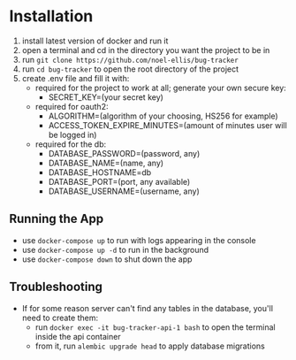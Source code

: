 # Installation

1. install latest version of docker and run it
2. open a terminal and cd in the directory you want the project to be in
3. run `git clone https://github.com/noel-ellis/bug-tracker`
4. run `cd bug-tracker` to open the root directory of the project
5. create .env file and fill it with:
   - required for the project to work at all; generate your own secure key:
     - SECRET_KEY=(your secret key)
   - required for oauth2:
     - ALGORITHM=(algorithm of your choosing, HS256 for example)
     - ACCESS_TOKEN_EXPIRE_MINUTES=(amount of minutes user will be logged in)
   - required for the db:
     - DATABASE_PASSWORD=(password, any)
     - DATABASE_NAME=(name, any)
     - DATABASE_HOSTNAME=db
     - DATABASE_PORT=(port, any available)
     - DATABASE_USERNAME=(username, any)

## Running the App
* use `docker-compose up` to run with logs appearing in the console
* use `docker-compose up -d` to run in the background
* use `docker-compose down` to shut down the app

## Troubleshooting
- If for some reason server can't find any tables in the database, you'll need to create them:
    - run `docker exec -it bug-tracker-api-1 bash` to open the terminal inside the api container
    - from it, run `alembic upgrade head` to apply database migrations
